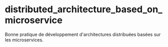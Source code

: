 # distributed_architecture_based_on_microservice
Bonne pratique de développement d'architectures distribuées basées sur les microservices.
